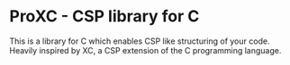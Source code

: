 # ProXC - CSP library for C 

This is a library for C which enables CSP like structuring of your code. 
Heavily inspired by XC, a CSP extension of the C programming language.

